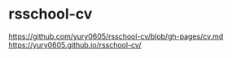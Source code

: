 # rsschool-cv
https://github.com/yury0605/rsschool-cv/blob/gh-pages/cv.md
https://yury0605.github.io/rsschool-cv/